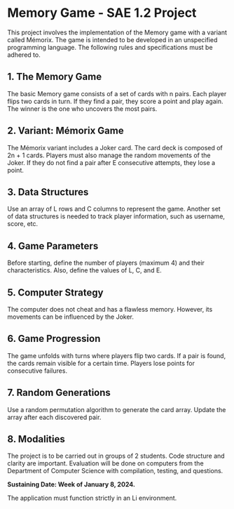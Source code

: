 # Memory Game - SAE 1.2 Project

This project involves the implementation of the Memory game with a variant called Mémorix. The game is intended to be developed in an unspecified programming language. The following rules and specifications must be adhered to.

## 1. The Memory Game

The basic Memory game consists of a set of cards with n pairs. Each player flips two cards in turn. If they find a pair, they score a point and play again. The winner is the one who uncovers the most pairs.

## 2. Variant: Mémorix Game

The Mémorix variant includes a Joker card. The card deck is composed of 2n + 1 cards. Players must also manage the random movements of the Joker. If they do not find a pair after E consecutive attempts, they lose a point.

## 3. Data Structures

Use an array of L rows and C columns to represent the game. Another set of data structures is needed to track player information, such as username, score, etc.

## 4. Game Parameters

Before starting, define the number of players (maximum 4) and their characteristics. Also, define the values of L, C, and E.

## 5. Computer Strategy

The computer does not cheat and has a flawless memory. However, its movements can be influenced by the Joker.

## 6. Game Progression

The game unfolds with turns where players flip two cards. If a pair is found, the cards remain visible for a certain time. Players lose points for consecutive failures.

## 7. Random Generations

Use a random permutation algorithm to generate the card array. Update the array after each discovered pair.

## 8. Modalities

The project is to be carried out in groups of 2 students. Code structure and clarity are important. Evaluation will be done on computers from the Department of Computer Science with compilation, testing, and questions.

**Sustaining Date: Week of January 8, 2024.**

The application must function strictly in an Li environment.
